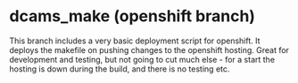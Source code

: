 dcams_make  (openshift branch)
==========

This branch includes a very basic deployment script for openshift. It deploys
the makefile on pushing changes to the openshift hosting. Great for development
and testing, but not going to cut much else - for a start the hosting is down
during the build, and there is no testing etc.
